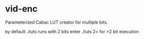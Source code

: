 # vid-enc

Parameterized Cabac LUT creator for multiple bits.

  by default ./luts runs with 2 bits
  enter ./luts <int>2> for >2 bit execution
